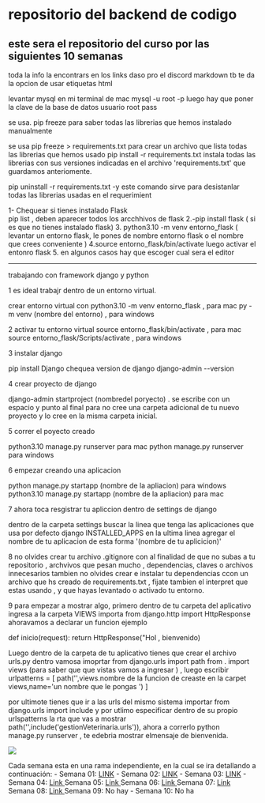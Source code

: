# repositorio del backend de codigo
## este sera el repositorio del curso por las siguientes 10 semanas

toda la info la encontrars en los links  daso pro el discord
markdown tb te da la opcion de usar etiquetas html

levantar mysql en mi terminal de mac
mysql -u root -p  luego hay que poner la clave de la base de datos          usuario root       pass 

se usa.  pip freeze    para saber todas las librerias que hemos instalado manualmente 

se usa    pip freeze > requirements.txt  para crear un archivo que lista todas las librerias que hemos usado
pip install -r requirements.txt   instala todas las librerias con sus versiones indicadas en el archivo 'requirements.txt' que guardamos anteriomente.

pip uninstall -r requirements.txt -y   este comando sirve para desistanlar todas las librerias usadas en el requerimient

1- Chequear si tienes instalado Flask  
pip list , deben aparecer todos los arcchhivos de flask 
2.-pip install flask ( si es que no tienes instalado flask)
3. python3.10 -m venv entorno_flask ( levantar un entorno flask, le pones de nombre entorno flask o el nombre que crees conveniente )
4.source entorno_flask/bin/activate luego activar  el entonro flask
5. en algunos casos hay que escoger cual sera el editor 

--------------------------
trabajando con framework django y python

1  es ideal trabajr dentro de un entorno virtual.

crear entorno virtual con  python3.10 -m venv entorno_flask   , para mac
py -m venv (nombre del entorno)   , para windows


2 activar tu entorno virtual
  source entorno_flask/bin/activate     ,  para mac
  source entorno_flask/Scripts/activate   , para windows 
  
3 instalar django 

pip install Django   chequea version de django   django-admin --version

4 crear proyecto de django 

django-admin startproject (nombredel poryecto) .     se escribe con un espacio y punto al final para no cree una carpeta adicional de tu nuevo proyecto y lo cree en la misma carpeta inicial.

5 correr el poyecto creado

python3.10 manage.py runserver     para mac
python manage.py runserver      para windows 

6 empezar creando una aplicacion 

python manage.py startapp (nombre de la apliacion)     para windows
python3.10  manage.py startapp (nombre de la apliacion)  para mac

7 ahora toca resgistrar tu apliccion dentro de settings de django

dentro de la carpeta settings  buscar la linea que tenga las aplicaciones que usa por defecto django
INSTALLED_APPS  en la ultima linea agregar el nombre de tu aplicacion de esta forma      '(nombre de tu aplicicion)'

8 no olvides crear tu archivo .gitignore  con al finalidad de que no subas a tu repositorio , archvivos que pesan mucho , dependencias, claves o archivos innecesarios
  tambien no olvides crear e instalar tu dependencias ccon un archivo que hs creado de requirements.txt , fijate tambien el interpret que estas usando , y que hayas levantado o activado tu entorno.
  
9  para empezar a mostrar algo, 
primero dentro de tu carpeta del aplicativo ingresa a la carpeta VIEWS importa      from django.http import HttpResponse
ahoravamos a declarar un funcion 
ejemplo

  def inicio(request):
      return HttpResponse("Hol , bienvenido)
      
 Luego dentro de la carpeta de tu aplicativo tienes que crear el archivo      urls.py    dentro vamosa imoprtar   from django.urls import path
 from . import  views (para saber que que vistas vamos a ingresar ) , luego   escribir  
 urlpatterns = [ 
      path('',views.nombre de la funcion de creaste en la carpet views,name='un nombre que le pongas ') ]
 
 por ultimote tienes que ir a las urls del mismo sistema importar    from django.urls import include  y por utlimo especificar dentro de su propio urlspatterns la rta que vas a mostrar   path('',include('gestionVeterinaria.urls')),   ahora a correrlo   python manage.py runserver , te edebria mostrar elmensaje de bienvenida.


<p aling="center" >
<img src='https://codigo.edu.pe/public/img/codigo-logo.png'>

</p>


Cada semana esta en una rama independiente, en la cual se ira detallando a continuación: -
 Semana 01: <a href="https://github.com/angelsanchezh/backend-g9/tree/semana01">LINK</a> - 
 Semana 02: <a href="https://github.com/angelsanchezh/backend-g9/tree/semana02">LINK</a> -
  Semana 03: <a href="https://github.com/ederivero/backend-g9/tree/semana03">LINK</a> - 
  Semana 04: <a href="https://github.com/ederivero/backend-g9/tree/semana04">Link </a>
  Semana 05: <a href="https://github.com/ederivero/backend-g9/tree/semana05">Link </a>
  Semana 06:  <a href="https://github.com/ederivero/backend-g9/tree/semana06">Link </a>
  Semana 07:  <a href="https://github.com/ederivero/backend-g9/tree/semana07">Link </a>
  Semana 08: <a href="https://github.com/ederivero/backend-g9/tree/semana08">Link </a>
  Semana 09: No hay - 
  Semana 10: No ha
